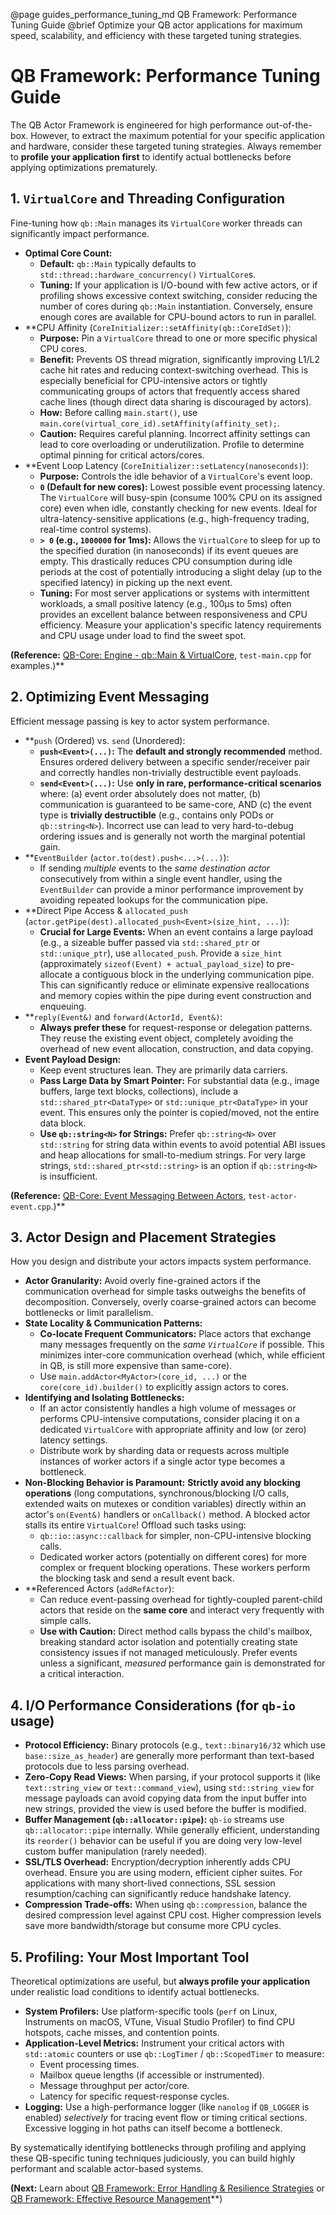 @page guides_performance_tuning_md QB Framework: Performance Tuning Guide
@brief Optimize your QB actor applications for maximum speed, scalability, and efficiency with these targeted tuning strategies.

# QB Framework: Performance Tuning Guide

The QB Actor Framework is engineered for high performance out-of-the-box. However, to extract the maximum potential for your specific application and hardware, consider these targeted tuning strategies. Always remember to **profile your application first** to identify actual bottlenecks before applying optimizations prematurely.

## 1. `VirtualCore` and Threading Configuration

Fine-tuning how `qb::Main` manages its `VirtualCore` worker threads can significantly impact performance.

*   **Optimal Core Count:**
    *   **Default:** `qb::Main` typically defaults to `std::thread::hardware_concurrency()` `VirtualCore`s.
    *   **Tuning:** If your application is I/O-bound with few active actors, or if profiling shows excessive context switching, consider reducing the number of cores during `qb::Main` instantiation. Conversely, ensure enough cores are available for CPU-bound actors to run in parallel.
*   **CPU Affinity (`CoreInitializer::setAffinity(qb::CoreIdSet)`):
    *   **Purpose:** Pin a `VirtualCore` thread to one or more specific physical CPU cores.
    *   **Benefit:** Prevents OS thread migration, significantly improving L1/L2 cache hit rates and reducing context-switching overhead. This is especially beneficial for CPU-intensive actors or tightly communicating groups of actors that frequently access shared cache lines (though direct data sharing is discouraged by actors).
    *   **How:** Before calling `main.start()`, use `main.core(virtual_core_id).setAffinity(affinity_set);`.
    *   **Caution:** Requires careful planning. Incorrect affinity settings can lead to core overloading or underutilization. Profile to determine optimal pinning for critical actors/cores.
*   **Event Loop Latency (`CoreInitializer::setLatency(nanoseconds)`):
    *   **Purpose:** Controls the idle behavior of a `VirtualCore`'s event loop.
    *   **`0` (Default for new cores):** Lowest possible event processing latency. The `VirtualCore` will busy-spin (consume 100% CPU on its assigned core) even when idle, constantly checking for new events. Ideal for ultra-latency-sensitive applications (e.g., high-frequency trading, real-time control systems).
    *   **`> 0` (e.g., `1000000` for 1ms):** Allows the `VirtualCore` to sleep for up to the specified duration (in nanoseconds) if its event queues are empty. This drastically reduces CPU consumption during idle periods at the cost of potentially introducing a slight delay (up to the specified latency) in picking up the next event.
    *   **Tuning:** For most server applications or systems with intermittent workloads, a small positive latency (e.g., 100µs to 5ms) often provides an excellent balance between responsiveness and CPU efficiency. Measure your application's specific latency requirements and CPU usage under load to find the sweet spot.

**(Reference:** [QB-Core: Engine - qb::Main & VirtualCore](./../4_qb_core/engine.md), `test-main.cpp` for examples.)**

## 2. Optimizing Event Messaging

Efficient message passing is key to actor system performance.

*   **`push` (Ordered) vs. `send` (Unordered):
    *   **`push<Event>(...)`:** The **default and strongly recommended** method. Ensures ordered delivery between a specific sender/receiver pair and correctly handles non-trivially destructible event payloads.
    *   **`send<Event>(...)`:** Use **only in rare, performance-critical scenarios** where: (a) event order absolutely does not matter, (b) communication is guaranteed to be same-core, AND (c) the event type is **trivially destructible** (e.g., contains only PODs or `qb::string<N>`). Incorrect use can lead to very hard-to-debug ordering issues and is generally not worth the marginal potential gain.
*   **`EventBuilder` (`actor.to(dest).push<...>(...)`):
    *   If sending *multiple* events to the *same destination actor* consecutively from within a single event handler, using the `EventBuilder` can provide a minor performance improvement by avoiding repeated lookups for the communication pipe.
*   **Direct Pipe Access & `allocated_push` (`actor.getPipe(dest).allocated_push<Event>(size_hint, ...)`):
    *   **Crucial for Large Events:** When an event contains a large payload (e.g., a sizeable buffer passed via `std::shared_ptr` or `std::unique_ptr`), use `allocated_push`. Provide a `size_hint` (approximately `sizeof(Event) + actual_payload_size`) to pre-allocate a contiguous block in the underlying communication pipe. This can significantly reduce or eliminate expensive reallocations and memory copies within the pipe during event construction and enqueuing.
*   **`reply(Event&)` and `forward(ActorId, Event&)`:
    *   **Always prefer these** for request-response or delegation patterns. They reuse the existing event object, completely avoiding the overhead of new event allocation, construction, and data copying.
*   **Event Payload Design:**
    *   Keep event structures lean. They are primarily data carriers.
    *   **Pass Large Data by Smart Pointer:** For substantial data (e.g., image buffers, large text blocks, collections), include a `std::shared_ptr<DataType>` or `std::unique_ptr<DataType>` in your event. This ensures only the pointer is copied/moved, not the entire data block.
    *   **Use `qb::string<N>` for Strings:** Prefer `qb::string<N>` over `std::string` for string data within events to avoid potential ABI issues and heap allocations for small-to-medium strings. For very large strings, `std::shared_ptr<std::string>` is an option if `qb::string<N>` is insufficient.

**(Reference:** [QB-Core: Event Messaging Between Actors](./../4_qb_core/messaging.md), `test-actor-event.cpp`.)**

## 3. Actor Design and Placement Strategies

How you design and distribute your actors impacts system performance.

*   **Actor Granularity:** Avoid overly fine-grained actors if the communication overhead for simple tasks outweighs the benefits of decomposition. Conversely, overly coarse-grained actors can become bottlenecks or limit parallelism.
*   **State Locality & Communication Patterns:**
    *   **Co-locate Frequent Communicators:** Place actors that exchange many messages frequently on the *same `VirtualCore`* if possible. This minimizes inter-core communication overhead (which, while efficient in QB, is still more expensive than same-core).
    *   Use `main.addActor<MyActor>(core_id, ...)` or the `core(core_id).builder()` to explicitly assign actors to cores.
*   **Identifying and Isolating Bottlenecks:**
    *   If an actor consistently handles a high volume of messages or performs CPU-intensive computations, consider placing it on a dedicated `VirtualCore` with appropriate affinity and low (or zero) latency settings.
    *   Distribute work by sharding data or requests across multiple instances of worker actors if a single actor type becomes a bottleneck.
*   **Non-Blocking Behavior is Paramount:** **Strictly avoid any blocking operations** (long computations, synchronous/blocking I/O calls, extended waits on mutexes or condition variables) directly within an actor's `on(Event&)` handlers or `onCallback()` method. A blocked actor stalls its entire `VirtualCore`! Offload such tasks using:
    *   `qb::io::async::callback` for simpler, non-CPU-intensive blocking calls.
    *   Dedicated worker actors (potentially on different cores) for more complex or frequent blocking operations. These workers perform the blocking task and send a result event back.
*   **Referenced Actors (`addRefActor`):
    *   Can reduce event-passing overhead for tightly-coupled parent-child actors that reside on the **same core** and interact very frequently with simple calls.
    *   **Use with Caution:** Direct method calls bypass the child's mailbox, breaking standard actor isolation and potentially creating state consistency issues if not managed meticulously. Prefer events unless a significant, *measured* performance gain is demonstrated for a critical interaction.

## 4. I/O Performance Considerations (for `qb-io` usage)

*   **Protocol Efficiency:** Binary protocols (e.g., `text::binary16/32` which use `base::size_as_header`) are generally more performant than text-based protocols due to less parsing overhead.
*   **Zero-Copy Read Views:** When parsing, if your protocol supports it (like `text::string_view` or `text::command_view`), using `std::string_view` for message payloads can avoid copying data from the input buffer into new strings, provided the view is used before the buffer is modified.
*   **Buffer Management (`qb::allocator::pipe`):** `qb-io` streams use `qb::allocator::pipe` internally. While generally efficient, understanding its `reorder()` behavior can be useful if you are doing very low-level custom buffer manipulation (rarely needed).
*   **SSL/TLS Overhead:** Encryption/decryption inherently adds CPU overhead. Ensure you are using modern, efficient cipher suites. For applications with many short-lived connections, SSL session resumption/caching can significantly reduce handshake latency.
*   **Compression Trade-offs:** When using `qb::compression`, balance the desired compression level against CPU cost. Higher compression levels save more bandwidth/storage but consume more CPU cycles.

## 5. Profiling: Your Most Important Tool

Theoretical optimizations are useful, but **always profile your application** under realistic load conditions to identify actual bottlenecks.

*   **System Profilers:** Use platform-specific tools (`perf` on Linux, Instruments on macOS, VTune, Visual Studio Profiler) to find CPU hotspots, cache misses, and contention points.
*   **Application-Level Metrics:** Instrument your critical actors with `std::atomic` counters or use `qb::LogTimer` / `qb::ScopedTimer` to measure:
    *   Event processing times.
    *   Mailbox queue lengths (if accessible or instrumented).
    *   Message throughput per actor/core.
    *   Latency for specific request-response cycles.
*   **Logging:** Use a high-performance logger (like `nanolog` if `QB_LOGGER` is enabled) *selectively* for tracing event flow or timing critical sections. Excessive logging in hot paths can itself become a bottleneck.

By systematically identifying bottlenecks through profiling and applying these QB-specific tuning techniques judiciously, you can build highly performant and scalable actor-based systems.

**(Next:** Learn about [QB Framework: Error Handling & Resilience Strategies](./error_handling.md) or [QB Framework: Effective Resource Management](./resource_management.md)**) 